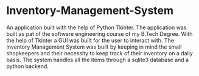 # Inventory-Management-System
An application built with the help of Python Tkinter. 
The application was built as pat of the software engineering course of my B.Tech Degree. With the help of Tkinter a GUI was built for the user to interact with. The Inventory Management System was built by keeping in mind the small shopkeepers and their necessity to keep track of their inventory on a daily basis. The system handles all the items through a sqlite3 database and a python backend.  
